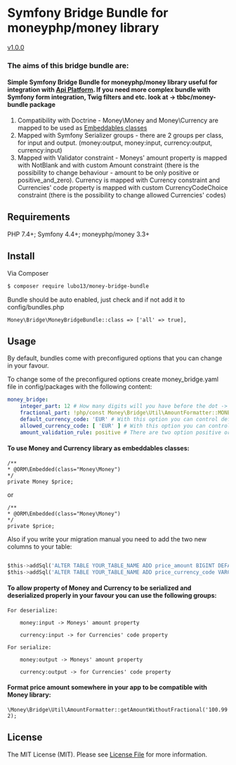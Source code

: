 # Symfony Bridge Bundle for moneyphp/money library

[v1.0.0](https://github.com/lubo13/money-bridge-bundle/releases)

### The aims of this bridge bundle are:
#### Simple Symfony Bridge Bundle for moneyphp/money library useful for integration with [Api Platform](https://api-platform.com/). If you need more complex bundle with Symfony form integration, Twig filters and etc. look at -> tbbc/money-bundle package

1. Compatibility with Doctrine - Money\Money and Money\Currency are mapped to be used as [Embeddables classes](https://www.doctrine-project.org/projects/doctrine-orm/en/2.7/tutorials/embeddables.html)
2. Mapped with Symfony Serializer groups - there are 2 groups per class, for input and output. (money:output, money:input, currency:output, currency:input)
3. Mapped with Validator constraint - Moneys' amount property is mapped with NotBlank and with custom Amount constraint (there is the possibility to change behaviour - amount to be only positive or positive_and_zero). Currency is mapped with Currency constraint and Currencies' code property is mapped with custom CurrencyCodeChoice constraint (there is the possibility to change allowed Currencies' codes) 

## Requirements

PHP 7.4+; Symfony 4.4+; moneyphp/money 3.3+

## Install

Via Composer

```bash
$ composer require lubo13/money-bridge-bundle
```

Bundle should be auto enabled, just check and if not add it to config/bundles.php
```
Money\Bridge\MoneyBridgeBundle::class => ['all' => true],
```

## Usage

By default, bundles come with preconfigured options that you can change in your favour.

To change some of the preconfigured options create money_bridge.yaml file in config/packages with the following content:

```yaml
money_bridge:
    integer_part: 12 # How many digits will you have before the dot -> 1234.
    fractional_part: !php/const Money\Bridge\Util\AmountFormatter::MONEY_FRACTIONAL_PART # How many digits will you have after the dot -> .00
    default_currency_code: 'EUR' # With this option you can control default currency (useful with usage of Serializer or [Api Platform](https://api-platform.com/)).
    allowed_currency_code: [ 'EUR' ] # With this option you can control allowed currency when the Currency is validated.
    amount_validation_rule: positive # There are two option positive or positive_or_zero. With this option, you can control input data on Deserialization process. (useful with usage of Serializer or [Api Platform](https://api-platform.com/))

```

#### To use Money and Currency library as embeddables classes:

```
/**
* @ORM\Embedded(class="Money\Money")
*/
private Money $price;
```

or

```
/**
* @ORM\Embedded(class="Money\Money")
*/
private $price;
```

Also if you write your migration manual you need to add the two new columns to your table:

```sql

$this->addSql('ALTER TABLE YOUR_TABLE_NAME ADD price_amount BIGINT DEFAULT NULL');
$this->addSql('ALTER TABLE YOUR_TABLE_NAME ADD price_currency_code VARCHAR(3) NULL');
```

#### To allow property of Money and Currency to be serialized and deserialized properly in your favour you can use the following groups:

    For deserialize:
    
        money:input -> Moneys' amount property
        
        currency:input -> for Currencies' code property
    
    For serialize:
    
        money:output -> Moneys' amount property
        
        currency:output -> for Currencies' code property

#### Format price amount somewhere in your app to be compatible with Money library:
```
\Money\Bridge\Util\AmountFormatter::getAmountWithoutFractional('100.99', 2);
```

## License

The MIT License (MIT). Please see [License File](LICENSE) for more information.
